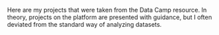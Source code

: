 Here are my projects that were taken from the Data Camp resource. In theory, projects on the platform are presented with guidance, but I often deviated from the standard way of analyzing datasets.
